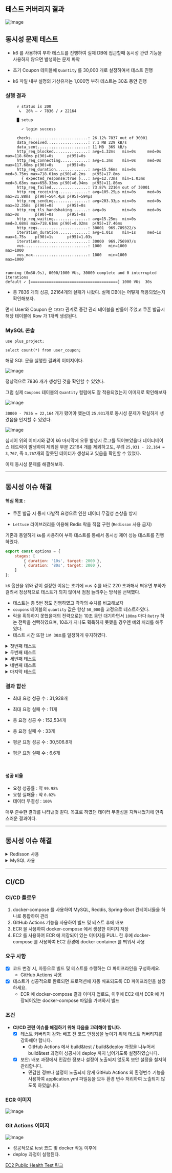 ## 테스트 커버리지 결과

![Image](https://github.com/user-attachments/assets/3b7a8ac7-bae3-41a9-920d-1c106cf6a09b)

## 동시성 문제 테스트

- k6 를 사용하여 부하 테스트를 진행하여 실제 DB에 접근할때 동시성 관련 기능을 사용하지 않으면 발생하는 문제 파악


- 초기 Coupon 테이블에 `Quantity` 를 30,000 개로 설정하여서 테스트 진행
- k6 파일 내부 설정의 가상유저는 1,000명 부하 테스트는 30초 동안 진행

### 실행 결과
```
     ✗ status is 200
      ↳  26% — ✓ 7836 / ✗ 22164

     █ setup

       ✓ login success

     checks.........................: 26.12% 7837 out of 30001
     data_received..................: 7.1 MB 229 kB/s
     data_sent......................: 11 MB  369 kB/s
     http_req_blocked...............: avg=1.32ms   min=0s     med=0s     max=118.68ms p(90)=0s      p(95)=0s
     http_req_connecting............: avg=1.3ms    min=0s     med=0s     max=117.68ms p(90)=0s      p(95)=0s
     http_req_duration..............: avg=15.56ms  min=0s     med=3.75ms max=718.61ms p(90)=8.2ms   p(95)=17.8ms
       { expected_response:true }...: avg=12.73ms  min=1.03ms med=3.63ms max=658.33ms p(90)=6.94ms  p(95)=11.86ms
     http_req_failed................: 73.87% 22164 out of 30001
     http_req_receiving.............: avg=105.25µs min=0s     med=0s     max=21.88ms  p(90)=504.4µs p(95)=594µs
     http_req_sending...............: avg=203.33µs min=0s     med=0s     max=32.35ms  p(90)=0s      p(95)=0s
     http_req_tls_handshaking.......: avg=0s       min=0s     med=0s     max=0s       p(90)=0s      p(95)=0s
     http_req_waiting...............: avg=15.25ms  min=0s     med=3.68ms max=718.61ms p(90)=8.02ms  p(95)=17.46ms
     http_reqs......................: 30001  969.789322/s
     iteration_duration.............: avg=1.01s    min=1s     med=1s     max=1.75s    p(90)=1s      p(95)=1.03s
     iterations.....................: 30000  969.756997/s
     vus............................: 1000   min=1000           max=1000
     vus_max........................: 1000   min=1000           max=1000


running (0m30.9s), 0000/1000 VUs, 30000 complete and 0 interrupted iterations
default ✓ [======================================] 1000 VUs  30s
```

- 총 7836 개의 성공, 22164개의 실패가 나왔다. 실제 DB에는 어떻게 적용되었는지 확인해보자.

먼저 User와 Coupon 은 `다대다` 관계로 중간 관리 테이블을 만들어 주었고 쿠폰 발급시 해당 테이블에 Row 가 1개씩 생성된다.

### MySQL 콘솔
```mysql
use plus_project;

select count(*) from user_coupon;
```

해당 SQL 문을 실행한 결과의 이미지이다.

![Image](https://github.com/user-attachments/assets/a759252a-9c62-427c-9ae3-a1162f982e64)

정상적으로 7836 개가 생성된 것을 확인할 수 있었다.

그럼 실제 `Coupons` 테이블의 `Quantity` 컬럼에도 잘 적용되었는지 이미지로 확인해보자

![Image](https://github.com/user-attachments/assets/780fa16b-d6bf-4d00-8b21-b766fc85b25c)

`30000 - 7836 = 22,164` 개가 됐어야 했는데 `25,931`개로 동시성 문제가 확실하게 생겼음을 인지할 수 있었다.

![Image](https://github.com/user-attachments/assets/b4f0aac8-25a9-4724-9e6c-e03bbb9f4533)

심지어 위의 이미지와 같이 k6 마지막에 오류 발생시 로그를 찍어보았을때 데이터베이스 데드락이 발생하여 제외된 부분 22164 개를 제외하고도,
무려 `25,931 - 22,164 = 3,767`, 즉 `3,767`개의 잘못된 데이터가 생성되고 있음을 확인할 수 있었다.

이제 동시성 문제를 해결해보자.

***

## 동시성 이슈 해결

#### 핵심 목표 :

- 쿠폰 발급 시 동시 다발적 요청으로 인한 데이터 무결성 손상을 방지

- `Lettuce` 라이브러리를 이용해 Redis 락을 직접 구현 (`Redisson` 사용 금지)

기존과 동일하게 `k6`를 사용하여 부하 테스트를 통해서 동시성 제어 성능 테스트를 진행하였다.

```js
export const options = {
    stages: [
        { duration: '10s', target: 2000 },
        { duration: '80s', target: 2000 },
    ]
};
```

`k6` 옵션을 위와 같이 설정한 이유는 초기에 vus 수를 바로 220 초과해서 띄우면 부하가 걸려서 정상적으로 테스트가 되지 않아서 점점 늘려주는 방식을 선택했다.

- 테스트는 총 5번 정도 진행하였고 각각의 수치를 비교해보자
- `coupons` 테이블의 `quantity` 값은 항상 `50_000`을 고정으로 테스트하였다.
- 락을 획득하지 못했을때의 전략으로는 10초 동안 대기하면서 `100ms` 마다 `Retry` 하는 전략을 선택하였으며, 10초가 지나도 획득하지 못했을 경우엔 예외 처리를 해주었다.
- 테스트 시간 또한 `1분 30초`를 일정하게 유지하였다.

<details>
    <summary>첫번째 테스트</summary>
    
```
scenarios: (100.00%) 1 scenario, 2000 max VUs, 2m0s max duration (incl. graceful stop):
* default: Up to 2000 looping VUs for 1m30s over 2 stages (gracefulRampDown: 30s, gracefulStop: 30s)

INFO[0023] Failed: 409 - {"status":"CONFLICT","code":409,"message":"락을 획득하지 못했습니다. 잠시 후 다시 시도해주세요.","timestamp":"2025-03-26T19:09:17.5833493"}  source=console
INFO[0024] Failed: 409 - {"status":"CONFLICT","code":409,"message":"락을 획득하지 못했습니다. 잠시 후 다시 시도해주세요.","timestamp":"2025-03-26T19:09:18.4310621"}  source=console
INFO[0027] Failed: 409 - {"status":"CONFLICT","code":409,"message":"락을 획득하지 못했습니다. 잠시 후 다시 시도해주세요.","timestamp":"2025-03-26T19:09:21.8517795"}  source=console
INFO[0035] Failed: 409 - {"status":"CONFLICT","code":409,"message":"락을 획득하지 못했습니다. 잠시 후 다시 시도해주세요.","timestamp":"2025-03-26T19:09:29.2747079"}  source=console
INFO[0035] Failed: 409 - {"status":"CONFLICT","code":409,"message":"락을 획득하지 못했습니다. 잠시 후 다시 시도해주세요.","timestamp":"2025-03-26T19:09:29.826392"}  source=console
INFO[0050] Failed: 409 - {"status":"CONFLICT","code":409,"message":"락을 획득하지 못했습니다. 잠시 후 다시 시도해주세요.","timestamp":"2025-03-26T19:09:44.7658323"}  source=console
INFO[0054] Failed: 409 - {"status":"CONFLICT","code":409,"message":"락을 획득하지 못했습니다. 잠시 후 다시 시도해주세요.","timestamp":"2025-03-26T19:09:48.5265837"}  source=console
INFO[0055] Failed: 409 - {"status":"CONFLICT","code":409,"message":"락을 획득하지 못했습니다. 잠시 후 다시 시도해주세요.","timestamp":"2025-03-26T19:09:49.9261035"}  source=console
INFO[0059] Failed: 409 - {"status":"CONFLICT","code":409,"message":"락을 획득하지 못했습니다. 잠시 후 다시 시도해주세요.","timestamp":"2025-03-26T19:09:53.2547779"}  source=console
INFO[0070] Failed: 409 - {"status":"CONFLICT","code":409,"message":"락을 획득하지 못했습니다. 잠시 후 다시 시도해주세요.","timestamp":"2025-03-26T19:10:04.9404414"}  source=console
INFO[0079] Failed: 409 - {"status":"CONFLICT","code":409,"message":"락을 획득하지 못했습니다. 잠시 후 다시 시도해주세요.","timestamp":"2025-03-26T19:10:13.3951531"}  source=console

     ✗ status is 200
      ↳  99% — ✓ 29126 / ✗ 11

     █ setup

       ✓ login success

     checks.........................: 99.96% 29127 out of 29138
     data_received..................: 6.2 MB 64 kB/s
     data_sent......................: 11 MB  116 kB/s
     http_req_blocked...............: avg=19.65µs  min=0s     med=0s     max=2.11ms p(90)=0s      p(95)=0s
     http_req_connecting............: avg=16.74µs  min=0s     med=0s     max=2.11ms p(90)=0s      p(95)=0s
     http_req_duration..............: avg=5.04s    min=5.37ms med=5.35s  max=15.77s p(90)=5.52s   p(95)=5.58s
       { expected_response:true }...: avg=5.04s    min=5.37ms med=5.35s  max=14.79s p(90)=5.51s   p(95)=5.58s
     http_req_failed................: 0.03%  11 out of 29138
     http_req_receiving.............: avg=259.67µs min=0s     med=69.7µs max=2.65ms p(90)=792.6µs p(95)=919.2µs
     http_req_sending...............: avg=5.49µs   min=0s     med=0s     max=4.01ms p(90)=0s      p(95)=0s
     http_req_tls_handshaking.......: avg=0s       min=0s     med=0s     max=0s     p(90)=0s      p(95)=0s
     http_req_waiting...............: avg=5.04s    min=4.85ms med=5.35s  max=15.77s p(90)=5.51s   p(95)=5.58s
     http_reqs......................: 29138  300.788319/s
     iteration_duration.............: avg=6.04s    min=1s     med=6.35s  max=16.77s p(90)=6.52s   p(95)=6.59s
     iterations.....................: 29137  300.777996/s
     vus............................: 170    min=121            max=2000
     vus_max........................: 2000   min=2000           max=2000

                                                                                                                                                                                                                                    
running (1m36.9s), 0000/2000 VUs, 29137 complete and 0 interrupted iterations                                                                                                                                                       
default ✓ [======================================] 0000/2000 VUs  1m30s            
```

- 총 29126개의 요청 성공, 11개의 요청 실패
- 초당 약 300개의 요청을 처리함

#### 무결성 체크

![Image](https://github.com/user-attachments/assets/85787f27-59db-4d9d-af2d-8a8a352ea3fa)

- `50,000 - 29,126 = 20,874` 로 성공적으로 데이터가 처리되었다.   

</details>

<details>
    <summary>두번째 테스트</summary>

```
scenarios: (100.00%) 1 scenario, 2000 max VUs, 2m0s max duration (incl. graceful stop):
* default: Up to 2000 looping VUs for 1m30s over 2 stages (gracefulRampDown: 30s, gracefulStop: 30s)

INFO[0053] Failed: 409 - {"status":"CONFLICT","code":409,"message":"락을 획득하지 못했습니다. 잠시 후 다시 시도해주세요.","timestamp":"2025-03-26T19:16:25.7355326"}  source=console
INFO[0067] Failed: 409 - {"status":"CONFLICT","code":409,"message":"락을 획득하지 못했습니다. 잠시 후 다시 시도해주세요.","timestamp":"2025-03-26T19:16:39.181462"}  source=console
INFO[0077] Failed: 409 - {"status":"CONFLICT","code":409,"message":"락을 획득하지 못했습니다. 잠시 후 다시 시도해주세요.","timestamp":"2025-03-26T19:16:49.3820011"}  source=console
INFO[0078] Failed: 409 - {"status":"CONFLICT","code":409,"message":"락을 획득하지 못했습니다. 잠시 후 다시 시도해주세요.","timestamp":"2025-03-26T19:16:50.0246855"}  source=console
INFO[0092] Failed: 409 - {"status":"CONFLICT","code":409,"message":"락을 획득하지 못했습니다. 잠시 후 다시 시도해주세요.","timestamp":"2025-03-26T19:17:04.6009564"}  source=console

     ✗ status is 200
      ↳  99% — ✓ 31928 / ✗ 5

     █ setup

       ✓ login success

     checks.........................: 99.98% 31929 out of 31934
     data_received..................: 6.8 MB 70 kB/s
     data_sent......................: 12 MB  127 kB/s
     http_req_blocked...............: avg=4.36µs   min=0s     med=0s    max=15.85ms  p(90)=0s       p(95)=0s
     http_req_connecting............: avg=3.6µs    min=0s     med=0s    max=15.85ms  p(90)=0s       p(95)=0s
     http_req_duration..............: avg=4.5s     min=3.64ms med=4.76s max=15.34s   p(90)=5.01s    p(95)=5.23s
       { expected_response:true }...: avg=4.5s     min=3.64ms med=4.76s max=13.95s   p(90)=5.01s    p(95)=5.23s
     http_req_failed................: 0.01%  5 out of 31934
     http_req_receiving.............: avg=224.93µs min=0s     med=0s    max=9.1ms    p(90)=727.94µs p(95)=844.43µs
     http_req_sending...............: avg=1.06µs   min=0s     med=0s    max=540.69µs p(90)=0s       p(95)=0s
     http_req_tls_handshaking.......: avg=0s       min=0s     med=0s    max=0s       p(90)=0s       p(95)=0s
     http_req_waiting...............: avg=4.5s     min=2.72ms med=4.76s max=15.34s   p(90)=5.01s    p(95)=5.23s
     http_reqs......................: 31934  331.021512/s
     iteration_duration.............: avg=5.5s     min=1s     med=5.76s max=16.34s   p(90)=6.01s    p(95)=6.23s
     iterations.....................: 31933  331.011146/s
     vus............................: 40     min=40             max=2000
     vus_max........................: 2000   min=2000           max=2000

                                                                                                                                                                                                                                    
running (1m36.5s), 0000/2000 VUs, 31933 complete and 0 interrupted iterations                                                                                                                                                       
default ✓ [======================================] 0000/2000 VUs  1m30s  
```

- 총 31,928개의 요청 성공, 5개의 실패
- 초당 약 331개의 요청을 처리함

#### 무결성 체크

![Image](https://github.com/user-attachments/assets/328dbc58-e13f-4a89-9ced-36c1df470879)

- `50,000 - 31,928 = 18,072` 로 성공적으로 데이터가 처리되었다.

</details>

<details>
    <summary>세번째 테스트</summary>

```
scenarios: (100.00%) 1 scenario, 2000 max VUs, 2m0s max duration (incl. graceful stop):
* default: Up to 2000 looping VUs for 1m30s over 2 stages (gracefulRampDown: 30s, gracefulStop: 30s)

INFO[0011] Failed: 409 - {"status":"CONFLICT","code":409,"message":"락을 획득하지 못했습니다. 잠시 후 다시 시도해주세요.","timestamp":"2025-03-26T19:21:17.2576664"}  source=console
INFO[0011] Failed: 409 - {"status":"CONFLICT","code":409,"message":"락을 획득하지 못했습니다. 잠시 후 다시 시도해주세요.","timestamp":"2025-03-26T19:21:17.2576664"}  source=console                                                
INFO[0049] Failed: 409 - {"status":"CONFLICT","code":409,"message":"락을 획득하지 못했습니다. 잠시 후 다시 시도해주세요.","timestamp":"2025-03-26T19:21:55.4454327"}  source=console
INFO[0076] Failed: 409 - {"status":"CONFLICT","code":409,"message":"락을 획득하지 못했습니다. 잠시 후 다시 시도해주세요.","timestamp":"2025-03-26T19:22:22.7218031"}  source=console

     ✗ status is 200
      ↳  99% — ✓ 31274 / ✗ 4

     █ setup

       ✓ login success

     checks.........................: 99.98% 31275 out of 31279
     data_received..................: 6.6 MB 69 kB/s
     data_sent......................: 12 MB  125 kB/s
     http_req_blocked...............: avg=5.06µs   min=0s     med=0s     max=14.03ms p(90)=0s      p(95)=0s
     http_req_connecting............: avg=4.29µs   min=0s     med=0s     max=14.03ms p(90)=0s      p(95)=0s
     http_req_duration..............: avg=4.62s    min=3.09ms med=4.91s  max=15.03s  p(90)=5.26s   p(95)=5.4s
       { expected_response:true }...: avg=4.61s    min=3.09ms med=4.91s  max=13.55s  p(90)=5.26s   p(95)=5.4s
     http_req_failed................: 0.01%  4 out of 31279
     http_req_receiving.............: avg=239.29µs min=0s     med=52.6µs max=13ms    p(90)=746.5µs p(95)=896.81µs
     http_req_sending...............: avg=1.79µs   min=0s     med=0s     max=13.53ms p(90)=0s      p(95)=0s
     http_req_tls_handshaking.......: avg=0s       min=0s     med=0s     max=0s      p(90)=0s      p(95)=0s
     http_req_waiting...............: avg=4.61s    min=3.09ms med=4.91s  max=15.03s  p(90)=5.26s   p(95)=5.4s
     http_reqs......................: 31279  324.807172/s
     iteration_duration.............: avg=5.62s    min=1s     med=5.91s  max=16.03s  p(90)=6.26s   p(95)=6.4s
     iterations.....................: 31278  324.796788/s
     vus............................: 65     min=65             max=2000
     vus_max........................: 2000   min=2000           max=2000

                                                                                                                                                                                                                                    
running (1m36.3s), 0000/2000 VUs, 31278 complete and 0 interrupted iterations                                                                                                                                                       
default ✓ [======================================] 0000/2000 VUs  1m30s      
```

- 총 31,274개의 요청 성공, 4개의 실패
- 초당 약 324개의 요청을 처리함

#### 무결성 체크

![Image](https://github.com/user-attachments/assets/e159aef1-4085-4f3d-bff4-ea64214c166b)

- `50,000 - 31,274 = 18,726` 로 성공적으로 데이터가 처리되었다.

</details>

<details>
    <summary>네번째 테스트</summary>

```
scenarios: (100.00%) 1 scenario, 2000 max VUs, 2m0s max duration (incl. graceful stop):
* default: Up to 2000 looping VUs for 1m30s over 2 stages (gracefulRampDown: 30s, gracefulStop: 30s)

INFO[0013] Failed: 409 - {"status":"CONFLICT","code":409,"message":"락을 획득하지 못했습니다. 잠시 후 다시 시도해주세요.","timestamp":"2025-03-26T19:25:43.6237933"}  source=console
INFO[0018] Failed: 409 - {"status":"CONFLICT","code":409,"message":"락을 획득하지 못했습니다. 잠시 후 다시 시도해주세요.","timestamp":"2025-03-26T19:25:48.5059818"}  source=console
INFO[0036] Failed: 409 - {"status":"CONFLICT","code":409,"message":"락을 획득하지 못했습니다. 잠시 후 다시 시도해주세요.","timestamp":"2025-03-26T19:26:06.4333486"}  source=console
INFO[0044] Failed: 409 - {"status":"CONFLICT","code":409,"message":"락을 획득하지 못했습니다. 잠시 후 다시 시도해주세요.","timestamp":"2025-03-26T19:26:14.9042193"}  source=console
INFO[0054] Failed: 409 - {"status":"CONFLICT","code":409,"message":"락을 획득하지 못했습니다. 잠시 후 다시 시도해주세요.","timestamp":"2025-03-26T19:26:24.346806"}  source=console
INFO[0074] Failed: 409 - {"status":"CONFLICT","code":409,"message":"락을 획득하지 못했습니다. 잠시 후 다시 시도해주세요.","timestamp":"2025-03-26T19:26:44.4108496"}  source=console
INFO[0078] Failed: 409 - {"status":"CONFLICT","code":409,"message":"락을 획득하지 못했습니다. 잠시 후 다시 시도해주세요.","timestamp":"2025-03-26T19:26:48.8190942"}  source=console
INFO[0089] Failed: 409 - {"status":"CONFLICT","code":409,"message":"락을 획득하지 못했습니다. 잠시 후 다시 시도해주세요.","timestamp":"2025-03-26T19:26:59.545945"}  source=console

     ✗ status is 200
      ↳  99% — ✓ 29980 / ✗ 8

     █ setup

       ✓ login success

     checks.........................: 99.97% 29981 out of 29989
     data_received..................: 6.4 MB 66 kB/s
     data_sent......................: 12 MB  119 kB/s
     http_req_blocked...............: avg=15.74µs  min=0s     med=0s     max=5.81ms  p(90)=0s       p(95)=0s
     http_req_connecting............: avg=13.88µs  min=0s     med=0s     max=5.62ms  p(90)=0s       p(95)=0s
     http_req_duration..............: avg=4.87s    min=3.15ms med=5.11s  max=15.71s  p(90)=5.56s    p(95)=5.66s
       { expected_response:true }...: avg=4.87s    min=3.15ms med=5.11s  max=14.56s  p(90)=5.56s    p(95)=5.66s
     http_req_failed................: 0.02%  8 out of 29989
     http_req_receiving.............: avg=259.83µs min=0s     med=80.9µs max=10.03ms p(90)=789.94µs p(95)=915.1µs
     http_req_sending...............: avg=2.86µs   min=0s     med=0s     max=1ms     p(90)=0s       p(95)=0s
     http_req_tls_handshaking.......: avg=0s       min=0s     med=0s     max=0s      p(90)=0s       p(95)=0s
     http_req_waiting...............: avg=4.87s    min=3.15ms med=5.11s  max=15.71s  p(90)=5.56s    p(95)=5.66s
     http_reqs......................: 29989  309.29088/s
     iteration_duration.............: avg=5.87s    min=1s     med=6.11s  max=16.71s  p(90)=6.56s    p(95)=6.66s
     iterations.....................: 29988  309.280566/s
     vus............................: 1      min=1              max=2000
     vus_max........................: 2000   min=2000           max=2000

                                                                                                                                                                                                                                    
running (1m37.0s), 0000/2000 VUs, 29988 complete and 0 interrupted iterations                                                                                                                                                       
default ✓ [======================================] 0000/2000 VUs  1m30s         
```

- 총 29,980개의 요청 성공, 8개의 실패
- 초당 약 309개의 요청을 처리함

#### 무결성 체크

![Image](https://github.com/user-attachments/assets/1f125c15-4914-46b5-817e-479b83e779b7)

- `50,000 - 29,980 = 20,020` 로 성공적으로 데이터가 처리되었다.

</details>

<details>
    <summary>마지막 테스트</summary>

```
scenarios: (100.00%) 1 scenario, 2000 max VUs, 2m0s max duration (incl. graceful stop):
* default: Up to 2000 looping VUs for 1m30s over 2 stages (gracefulRampDown: 30s, gracefulStop: 30s)

INFO[0014] Failed: 409 - {"status":"CONFLICT","code":409,"message":"락을 획득하지 못했습니다. 잠시 후 다시 시도해주세요.","timestamp":"2025-03-26T19:29:53.1434112"}  source=console
INFO[0020] Failed: 409 - {"status":"CONFLICT","code":409,"message":"락을 획득하지 못했습니다. 잠시 후 다시 시도해주세요.","timestamp":"2025-03-26T19:29:58.9606357"}  source=console
INFO[0053] Failed: 409 - {"status":"CONFLICT","code":409,"message":"락을 획득하지 못했습니다. 잠시 후 다시 시도해주세요.","timestamp":"2025-03-26T19:30:31.8802574"}  source=console
INFO[0053] Failed: 409 - {"status":"CONFLICT","code":409,"message":"락을 획득하지 못했습니다. 잠시 후 다시 시도해주세요.","timestamp":"2025-03-26T19:30:32.7397963"}  source=console
INFO[0078] Failed: 409 - {"status":"CONFLICT","code":409,"message":"락을 획득하지 못했습니다. 잠시 후 다시 시도해주세요.","timestamp":"2025-03-26T19:30:56.9282381"}  source=console

     ✗ status is 200
      ↳  99% — ✓ 30226 / ✗ 5

     █ setup

       ✓ login success

     checks.........................: 99.98% 30227 out of 30232
     data_received..................: 6.4 MB 66 kB/s
     data_sent......................: 12 MB  120 kB/s
     http_req_blocked...............: avg=7.02µs   min=0s     med=0s      max=1.5ms   p(90)=0s      p(95)=0s
     http_req_connecting............: avg=5.31µs   min=0s     med=0s      max=1.15ms  p(90)=0s      p(95)=0s
     http_req_duration..............: avg=4.83s    min=2.53ms med=5.3s    max=15.51s  p(90)=5.49s   p(95)=5.52s
       { expected_response:true }...: avg=4.83s    min=2.53ms med=5.3s    max=14.34s  p(90)=5.49s   p(95)=5.52s
     http_req_failed................: 0.01%  5 out of 30232
     http_req_receiving.............: avg=251.73µs min=0s     med=65.95µs max=1.81ms  p(90)=765.3µs p(95)=902.5µs
     http_req_sending...............: avg=2.63µs   min=0s     med=0s      max=651.8µs p(90)=0s      p(95)=0s
     http_req_tls_handshaking.......: avg=0s       min=0s     med=0s      max=0s      p(90)=0s      p(95)=0s
     http_req_waiting...............: avg=4.83s    min=2.53ms med=5.3s    max=15.51s  p(90)=5.49s   p(95)=5.52s
     http_reqs......................: 30232  311.204811/s
     iteration_duration.............: avg=5.83s    min=1s     med=6.3s    max=16.52s  p(90)=6.49s   p(95)=6.52s
     iterations.....................: 30231  311.194518/s
     vus............................: 3      min=3              max=2000
     vus_max........................: 2000   min=2000           max=2000

                                                                                                                                                                                                                                    
running (1m37.1s), 0000/2000 VUs, 30231 complete and 0 interrupted iterations                                                                                                                                                       
default ✓ [======================================] 0000/2000 VUs  1m30s        
```

- 총 30,226개의 요청 성공, 5개의 실패
- 초당 약 311개의 요청을 처리함

#### 무결성 체크

![Image](https://github.com/user-attachments/assets/739bb6b8-cc99-4785-946d-1494f2d41d8d)

- `50,000 - 30,226 = 19,774` 로 성공적으로 데이터가 처리되었다.

</details>

### 결과 합산

- 최대 요청 성공 수 : 31,928개
- 최대 요청 실패 수 : 11개

- 총 요청 성공 수 : 152,534개
- 총 요청 실패 수 : 33개

- 평균 요청 성공 수 : 30,506.8개
- 평균 요청 실패 수 : 6.6개

<br/>

#### 성공 비율

- 요청 성공률 : 약 `99.98%`
- 요청 실패율 : 약 `0.02%`
- 데이터 무결성 : `100%`

매우 준수한 결과를 나타낸것 같다.
목표로 하였던 데이터 무결성을 지켜내었기에 만족스러운 결과이다.

***

## 동시성 이슈 해결


<details>
    <summary>Redisson  사용</summary>

### `Lettuce`가 아닌 `Redisson`을 사용한 이유

기존에 사용한 `Lettuce`는 `Redis Lock` 구현 시, 내가 직접 스핀락을 만들어 락 획득 시도 시간, 락 보유 시간, 재시도 로직 등을 모두 수동으로 작성해야 했으며, 우선순위(FIFO) 기능이 없어 락을 공정하게 분배하기 어려운 문제가 있었다.

반면, `Redisson`은 명확하게 `FairLock(공정 락)`을 제공해 주어 먼저 요청한 유저가 우선적으로 락을 획득할 수 있게 해주며, 또한 락 획득 시 재시도(tryLock)를 위한 대기 시간(waitTime) 및 락의 자동 해제 시간(leaseTime)을 API 레벨에서 직접 설정할 수 있어 구현이 간단하고 직관적이었다.

성능 측면에서도, 직접 구현한 `Lettuce` 기반의 스핀락 로직보다 내부적으로 최적화된 `Redisson`이 더 높은 초당 처리량과 낮은 응답 지연을 보여주었다. 특히 대량의 요청이 동시에 몰리는 이벤트성 쿠폰 발급의 경우, `Redisson`이 더 적합한 선택이었다.

또한 `Lettuce`를 이용해 구현했을 때는 락 획득을 위한 우선순위가 없었기 때문에, 빠르게 쿠폰 발급 버튼을 누른 유저가 대기 큐에 밀려 쿠폰 획득 자체를 실패하는 상황이 간헐적으로 발생했지만, `Redisson FairLock`과 그 안에서 `재시도(Retry/Backoff)` 전략을 사용한 이후로는 거의 발생하지 않았다.

그럼 이제 어느정도의 성능 차이가 있는지 테스트 결과를 통해 비교해보자

### 성능 테스트 및 비교 (Redisson 적용)

#### 테스트 조건

- k6를 이용해 10초 동안 가상 유저를 점진적으로 2,000명까지 증가시킨 후,
  이후 80초 동안 2,000명의 가상 유저가 계속 요청을 보내도록 설정하였다.

- coupons 테이블의 쿠폰 수량은 100,000개로 설정하여 테스트를 진행하였다.

```
scenarios: (100.00%) 1 scenario, 2000 max VUs, 2m0s max duration (incl. graceful stop):
* default: Up to 2000 looping VUs for 1m30s over 2 stages (gracefulRampDown: 30s, gracefulStop: 30s)


     ✓ status is 200

     █ setup

       ✓ login success

     checks.........................: 100.00% 51902 out of 51902
     data_received..................: 11 MB   106 kB/s
     data_sent......................: 20 MB   192 kB/s
     http_req_blocked...............: avg=6.68µs   min=0s     med=0s    max=26.09ms p(90)=0s      p(95)=0s
     http_req_connecting............: avg=5.15µs   min=0s     med=0s    max=25.09ms p(90)=0s      p(95)=0s
     http_req_duration..............: avg=2.34s    min=2.66ms med=2.49s max=12.86s  p(90)=2.66s   p(95)=2.68s
       { expected_response:true }...: avg=2.34s    min=2.66ms med=2.49s max=12.86s  p(90)=2.66s   p(95)=2.68s
     http_req_failed................: 0.00%   0 out of 51902
     http_req_receiving.............: avg=132.57µs min=0s     med=0s    max=5.09ms  p(90)=513.5µs p(95)=666.89µs
     http_req_sending...............: avg=3.12µs   min=0s     med=0s    max=3.18ms  p(90)=0s      p(95)=0s
     http_req_tls_handshaking.......: avg=0s       min=0s     med=0s    max=0s      p(90)=0s      p(95)=0s
     http_req_waiting...............: avg=2.34s    min=2.53ms med=2.49s max=12.86s  p(90)=2.66s   p(95)=2.68s
     http_reqs......................: 51902   500.857266/s
     iteration_duration.............: avg=3.34s    min=1s     med=3.49s max=13.86s  p(90)=3.66s   p(95)=3.68s
     iterations.....................: 51901   500.847616/s
     vus............................: 1       min=1              max=2000
     vus_max........................: 2000    min=2000           max=2000

                                                                                                                                                                                                                                    
running (1m43.6s), 0000/2000 VUs, 51901 complete and 0 interrupted iterations                                                                                                                                                       
default ✓ [======================================] 0000/2000 VUs  1m30s                    
```

### DB 데이터 결과

![Image](https://github.com/user-attachments/assets/eee74a11-d3d0-447e-a24f-4ec8b70cac46)

- 쿠폰 `100,000`개 중에서 발급 성공한 `51,901`개를 빼면 남은 수량 `48,099`개로 데이터 무결성이 지켜졌다.
- 초당 처리 가능한 요청도 약 500 개 정도로 `Lettuce`를 이용한 직접 구현에 비해 성능이 크게 향상되었다.
- `응답 지연(p95)`도 4초 이내로 안정적인 응답 속도를 보여주었다.

### 결론

최종적으로 Redisson FairLock + 재시도(Retry/Backoff) 전략을 통해:

- 쿠폰 발급의 데이터 무결성 보장 (과발급 문제 완전 해결)
- 락 충돌(409 Conflict) 문제 최소화 (거의 발생하지 않음)
- 높은 처리량 및 안정적인 응답 속도 확보
- 간결하고 직관적인 코드 구현

의 네 가지 핵심 목표를 성공적으로 달성했다.

단, 이벤트 참여자의 절대적인 FIFO 순서를 반드시 보장해야 하는 비즈니스 상황이라면, 현재의 재시도 방식은 대기 순번을 다시 뒤로 밀리게 하므로, 쿠폰 수량 내에 신청했던 유저 중 일부가 받지 못하는 가능성이 있다. 따라서, 이 부분에 대한 추가적인 전략이나 보완책이 필요할 수 있다는 점도 확인했다.

</details>

<details>
    <summary>MySQL 사용</summary>

- MySQL(비관적 락 / Exclusive Lock) 의 장점
    - 구현이 단순하고 직관적이다
    - 일관성 강화 & 트랜잭션 연동이 가능하다.
    - 추가 인프라가 불필요하다.
- 단점
  - DB의 부하 증가 & 병목 가능성이 생긴다.
  - 스케일 아웃(확장성) 문제
  - DeadLock(교착상태) 위험성이 있다.
  - 락 범위 제어의 유연성이 낮다.

### 성능 테스트 및 비교 (MySQL Lock 적용)

#### 테스트 조건

- k6를 이용해 10초 동안 가상 유저를 점진적으로 2,000명까지 증가시킨 후,
  이후 80초 동안 2,000명의 가상 유저가 계속 요청을 보내도록 설정하였다.

- coupons 테이블의 쿠폰 수량은 100,000개로 설정하여 테스트를 진행하였다.

```
scenarios: (100.00%) 1 scenario, 2000 max VUs, 2m0s max duration (incl. graceful stop):
* default: Up to 2000 looping VUs for 1m30s over 2 stages (gracefulRampDown: 30s, gracefulStop: 30s)


     ✓ status is 200

     █ setup

       ✓ login success

     checks.........................: 100.00% 53456 out of 53456
     data_received..................: 11 MB   121 kB/s
     data_sent......................: 21 MB   223 kB/s
     http_req_blocked...............: avg=7.35µs   min=0s     med=0s    max=6.71ms  p(90)=0s      p(95)=0s
     http_req_connecting............: avg=5.25µs   min=0s     med=0s    max=6.71ms  p(90)=0s      p(95)=0s
     http_req_duration..............: avg=2.24s    min=1.55ms med=2.37s max=3.53s   p(90)=2.46s   p(95)=2.56s
       { expected_response:true }...: avg=2.24s    min=1.55ms med=2.37s max=3.53s   p(90)=2.46s   p(95)=2.56s
     http_req_failed................: 0.00%   0 out of 53456
     http_req_receiving.............: avg=127.19µs min=0s     med=0s    max=15.03ms p(90)=513.2µs p(95)=663.15µs
     http_req_sending...............: avg=3.42µs   min=0s     med=0s    max=1.5ms   p(90)=0s      p(95)=0s
     http_req_tls_handshaking.......: avg=0s       min=0s     med=0s    max=0s      p(90)=0s      p(95)=0s
     http_req_waiting...............: avg=2.24s    min=1.55ms med=2.37s max=3.53s   p(90)=2.46s   p(95)=2.56s
     http_reqs......................: 53456   570.509159/s
     iteration_duration.............: avg=3.24s    min=1s     med=3.37s max=4.53s   p(90)=3.46s   p(95)=3.56s
     iterations.....................: 53455   570.498487/s
     vus............................: 520     min=104            max=2000
     vus_max........................: 2000    min=2000           max=2000

                                                                                                                                                                                                                                    
running (1m33.7s), 0000/2000 VUs, 53455 complete and 0 interrupted iterations                                                                                                                                                       
default ✓ [======================================] 0000/2000 VUs  1m30s                            
```

### DB 데이터 결과

![Image](https://github.com/user-attachments/assets/ccc94933-cee0-435c-af89-1dc1a2dd086b)

- 쿠폰 `100,000`개 중에서 발급 성공한 `53,455`개를 빼면 남은 수량 `46,545`개로 데이터 무결성이 지켜졌다.
- 초당 처리 가능한 요청도 약 570 개 정도로 생각보다 성능이 좋게 나와서 놀랏다.
- `응답 지연(p95)`도 4초 이내로 안정적인 응답 속도를 보여주었다.

### 결론

흠.. 생각보다 성능이 잘나와서 예상과는 달랐다.
아마 로컬환경에서 테스트 한 것들이라서 그런 것 같다.
정확한 측정을 위해서는 CI/CD 구현 후에 AWS에서 띄운 상태에서 테스트 해보던가 해야겠다.

- 소규모 트래픽 혹은 별도 분산 락 서버를 구성하기 어려운 환경에서는 `MySQL`의 비관적 락이 간단하고 직관적인 해법이 되는 것 같다.
- 대규모 트래픽, 높은 동시성, 장시간 락 유지가 필요한 상황에서는 DB가 병목 지점이 될 수 있어 `Redis`나 다른 분산 락 시스템이 더 적합하다고 한다.
- 운영 환경에 따라 트랜잭션 설계(락 획득 범위, 시점, 순서 등)에 주의하여 데드락 위험과 락 경합을 최소화 시켜야 한다.

</details>

***

## CI/CD

### CI/CD 플로우

1. docker-compose 를 사용하여 MySQL, Reddis, Spring-Boot 컨테이너들을 하나로 통합하여 관리
2. GitHub Actions 기능을 사용하여 빌드 및 테스트 후에 배포
3. ECR 을 사용하여 docker-compose 에서 생성한 이미지 저장
4. EC2 를 사용하여 ECR 에 저장되어 있는 이미지를 PULL 한 후에 docker-compose 를 사용하여 EC2 환경에 docker container 를 띄워서 사용

### 요구 사항
- [x] 코드 변경 시, 자동으로 빌드 및 테스트를 수행하는 CI 파이프라인을 구성하세요.
  - GitHub Actions 사용
- [x] 테스트가 성공적으로 완료되면 프로덕션에 자동 배포되도록 CD 파이프라인을 설정하세요.
  - ECR 에 docker-compose 결과 이미지 업로드, 이후에 EC2 에서 ECR 에 저장되어있는 docker-compose 파일을 가져와서 빌드

### 조건
- **CI/CD 관련 이슈를 해결하기 위해 다음을 고려해야 합니다.**
  - [x] 테스트 커버리지 강화: 배포 전 코드 안정성을 높이기 위해 테스트 커버리지를 강화해야 합니다.
    - GitHub Actions 에서 build&test / build&deploy 과정을 나누어서 build&test 과정이 성공시에 deploy 까지 넘어가도록 설정하였습니다.
  - [x] 보안: 배포 과정에서 민감한 정보나 설정이 노출되지 않도록 보안 설정을 철저히 관리합니다.
    - 민감한 정보나 설정이 노출되지 않게 GitHub Actions 의 환경변수 기능을 사용하여 application.yml 파일등을 모두 환경 변수 처리하여 노출되지 않도록 하였습니다.

### ECR 이미지

![Image](https://github.com/user-attachments/assets/09a4fa5b-a7c9-4fe6-b2b4-168978e8922c)

### Git Actions 이미지

![Image](https://github.com/user-attachments/assets/a6eb38b4-33f4-4ec2-a55a-6cce2be80ed0)

- 성공적으로 test 코드 및 docker 작동 이후에
- deploy 과정이 실행된다.

[EC2 Public Health Test 링크](http://43.202.138.136:8080/api/v1/health)



